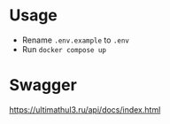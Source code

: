 # Usage

- Rename `.env.example` to `.env`
- Run `docker compose up`

# Swagger

https://ultimathul3.ru/api/docs/index.html
